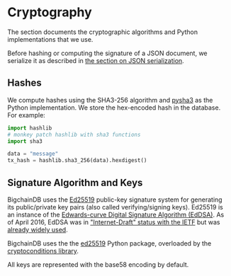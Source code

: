 # Cryptography

The section documents the cryptographic algorithms and Python implementations that we use.

Before hashing or computing the signature of a JSON document, we serialize it as described in [the section on JSON serialization](json-serialization.html).

## Hashes

We compute hashes using the SHA3-256 algorithm and [pysha3](https://bitbucket.org/tiran/pykeccak) as the Python implementation. We store the hex-encoded hash in the database. For example:

```python
import hashlib
# monkey patch hashlib with sha3 functions
import sha3

data = "message"
tx_hash = hashlib.sha3_256(data).hexdigest()
```

## Signature Algorithm and Keys

BigchainDB uses the [Ed25519](https://ed25519.cr.yp.to/) public-key signature system for generating its public/private key pairs (also called verifying/signing keys). Ed25519 is an instance of the [Edwards-curve Digital Signature Algorithm (EdDSA)](https://en.wikipedia.org/wiki/EdDSA). As of April 2016, EdDSA was in ["Internet-Draft" status with the IETF](https://tools.ietf.org/html/draft-irtf-cfrg-eddsa-05) but was [already widely used](https://ianix.com/pub/ed25519-deployment.html).

BigchainDB uses the the [ed25519](https://github.com/warner/python-ed25519) Python package, overloaded by the [cryptoconditions library](https://github.com/bigchaindb/cryptoconditions).

All keys are represented with the base58 encoding by default.